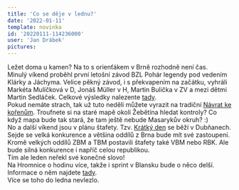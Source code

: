 ```yaml
---
title: 'Co se děje v lednu?'
date: '2022-01-11'
template: novinka
id: '20220111-114236000'
user: 'Jan Drábek'
pictures:
---
```

Ležet doma u kamen? Na to s orienťákem v Brně rozhodně není čas.  
Minulý víkend proběhl první letošní závod BZL Pohár legendy pod vedením Klárky a Jáchyma. Velice pěkný závod, i s překvapením na začátku, vyhráli Markéta Mulíčková v D, Jonáš Müller v H, Martin Bulička v ZV a mezi dětmi Martin Sedláček. Celkové výsledky nalezente [tady](https://oris.orientacnisporty.cz/Vysledky?id=6669).  
Pokud nemáte strach, tak už tuto neděli můžete vyrazit na tradiční [Návrat ke kořenům](https://bzl.zabiny.club/21-22/c-navrat). Troufnete si na staré mapě okolí Žebětína hledat kontroly? Co když mapa bude tak stará, že tam ještě nebude Masarykův okruh? :)  
No a další víkend jsou v plánu štafety. Tzv. [Krátký den](https://kratkyden.zabiny.club/) se běží v Dubňanech. Sejde se velká konkurence a většina oddílů z Brna bude mít své zastoupení. Kromě velkých oddílů ZBM a TBM postavili štafety také VBM nebo RBK. Ale bude silná konkurence i napříč celou republikou.  
Tím ale leden neřekl své konečné slovo!  
Na Hromnice o hodinu více, takže i sprint v Blansku bude o něco delší. Informace o něm najdete [tady](https://bzl.zabiny.club/21-22/04-hromnicni).  
Více se toho do ledna nevlezlo.
